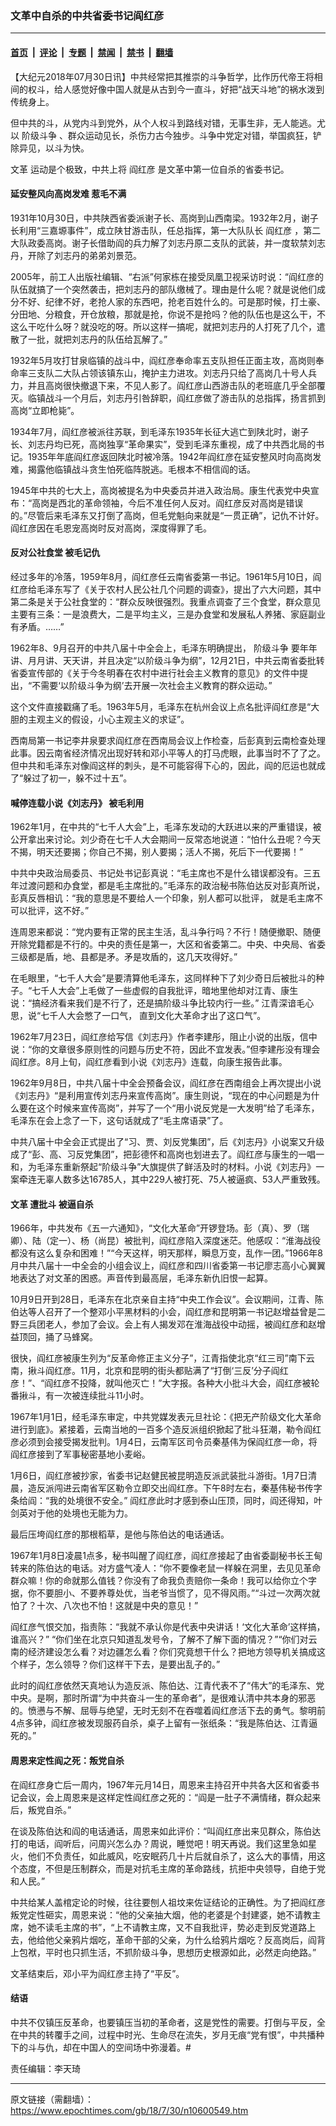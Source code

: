 ### 文革中自杀的中共省委书记阎红彦

---

#### [首页](../../../..?n10600549) &nbsp;|&nbsp; [评论](../../../../../epoch-comment?n10600549) &nbsp;|&nbsp; [专题](../../../../../epoch-special?n10600549) &nbsp;|&nbsp; [禁闻](../../../../../epoch-news?n10600549) &nbsp;|&nbsp; [禁书](../../../../../books?n10600549) &nbsp;|&nbsp; [翻墙](https://github.com/gfw-breaker/nogfw/blob/master/README.md?n10600549)


<div class="post_content" id="artbody" itemprop="articleBody">
 <!-- article content begin -->
 <p>
  【大纪元2018年07月30日讯】中共经常把其推崇的斗争哲学，比作历代帝王将相间的权斗，给人感觉好像中国人就是从古到今一直斗，好把“战天斗地”的祸水泼到传统身上。
 </p>
 <p>
  但中共的斗，从党内斗到党外，从个人权斗到路线对错，无事生非，无人能逃。尤以
  <ok href="https://www.epochtimes.com/gb/tag/%E9%98%B6%E7%BA%A7%E6%96%97%E4%BA%89.html">
   阶级斗争
  </ok>
  、群众运动见长，杀伤力古今独步。斗争中党定对错，举国疯狂，铲除异见，以斗为快。
 </p>
 <p>
  <ok href="https://www.epochtimes.com/gb/tag/%E6%96%87%E9%9D%A9.html">
   文革
  </ok>
  运动是个极致，中共上将
  <ok href="https://www.epochtimes.com/gb/tag/%E9%98%8E%E7%BA%A2%E5%BD%A6.html">
   阎红彦
  </ok>
  是文革中第一位自杀的省委书记。
 </p>
 <h4>
  延安整风向高岗发难 惹毛不满
 </h4>
 <p>
  1931年10月30日，中共陕西省委派谢子长、高岗到山西南梁。1932年2月，谢子长利用“三嘉塬事件”，成立陕甘游击队，任总指挥，第一大队队长
  <ok href="https://www.epochtimes.com/gb/tag/%E9%98%8E%E7%BA%A2%E5%BD%A6.html">
   阎红彦
  </ok>
  ，第二大队政委高岗。谢子长借助阎的兵力解了刘志丹原二支队的武装，并一度软禁刘志丹，开除了刘志丹的弟弟刘景范。
 </p>
 <p>
  2005年，前工人出版社编辑、“右派”何家栋在接受凤凰卫视采访时说：“阎红彦的队伍就搞了一个突然袭击，把刘志丹的部队缴械了。理由是什么呢？就是说他们成分不好、纪律不好，老抢人家的东西吧，抢老百姓什么的。可是那时候，打土豪、分田地、分粮食，开仓放粮，那就是抢，你说不是抢吗？他的队伍也是这么干，不这么干吃什么呀？就没吃的呀。所以这样一搞呢，就把刘志丹的人打死了几个，遣散了一批，就把刘志丹的队伍给瓦解了。”
 </p>
 <p>
  1932年5月攻打甘泉临镇的战斗中，阎红彦奉命率五支队担任正面主攻，高岗则奉命率三支队二大队占领该镇东山，掩护主力进攻。刘志丹只给了高岗几十号人兵力，并且高岗很快撤退下来，不见人影了。阎红彦山西游击队的老班底几乎全部覆灭。临镇战斗一个月后，刘志丹引咎辞职，阎红彦做了游击队的总指挥，扬言抓到高岗“立即枪毙”。
 </p>
 <p>
  1934年7月，阎红彦被派往苏联，到毛泽东1935年长征大逃亡到陕北时，谢子长、刘志丹均已死，高岗独享“革命果实”，受到毛泽东重视，成了中共西北局的书记。1935年年底阎红彦返回陕北时被冷落。1942年阎红彦在延安整风时向高岗发难，揭露他临镇战斗贪生怕死临阵脱逃。毛根本不相信阎的话。
 </p>
 <p>
  1945年中共的七大上，高岗被提名为中央委员并进入政治局。康生代表党中央宣布：“高岗是西北的革命领袖，今后不准任何人反对。阎红彦反对高岗是错误的。”尽管后来毛泽东又打倒了高岗，但毛党魁向来就是“一贯正确”，记仇不计好。阎红彦因在毛恩宠高岗时反对高岗，深度得罪了毛。
 </p>
 <h4>
  反对公社食堂 被毛记仇
 </h4>
 <p>
  经过多年的冷落，1959年8月，阎红彦任云南省委第一书记。1961年5月10日，阎红彦给毛泽东写了《关于农村人民公社几个问题的调查》，提出了六大问题，其中第二条是关于公社食堂的：“群众反映很强烈。我重点调查了三个食堂，群众意见主要有三条：一是浪费大，二是平均主义，三是办食堂和发展私人养猪、家庭副业有矛盾。……”
 </p>
 <p>
  1962年8、9月召开的中共八届十中全会上，毛泽东明确提出，
  <ok href="https://www.epochtimes.com/gb/tag/%E9%98%B6%E7%BA%A7%E6%96%97%E4%BA%89.html">
   阶级斗争
  </ok>
  要年年讲、月月讲、天天讲，并且决定“以阶级斗争为纲”，12月21日，中共云南省委批转省委宣传部的《关于今冬明春在农村中进行社会主义教育的意见》的文件中提出，“不需要‘以阶级斗争为纲’去开展一次社会主义教育的群众运动。”
 </p>
 <p>
  这个文件直接戳痛了毛。1963年5月，毛泽东在杭州会议上点名批评阎红彦是“大胆的主观主义的假设，小心主观主义的求证”。
 </p>
 <p>
  西南局第一书记李井泉要求阎红彦在西南局会议上作检查，后彭真到云南检查处理此事。因云南省经济情况出现好转和邓小平等人的打马虎眼，此事当时不了了之。但中共和毛泽东对像阎这样的刺头，是不可能容得下心的，因此，阎的厄运也就成了“躲过了初一，躲不过十五”。
 </p>
 <h4>
  喊停连载小说《刘志丹》 被毛利用
 </h4>
 <p>
  1962年1月，在中共的“七千人大会”上，毛泽东发动的大跃进以来的严重错误，被公开拿出来讨论。刘少奇在七千人大会期间一反常态地说道：“怕什么丑呢？今天不揭，明天还要揭；你自己不揭，别人要揭；活人不揭，死后下一代要揭！”
 </p>
 <p>
  中共中央政治局委员、书记处书记彭真说：“毛主席也不是什么错误都没有。三五年过渡问题和办食堂，都是毛主席批的。”毛泽东的政治秘书陈伯达反对彭真所说，彭真反唇相讥：“我的意思是不要给人一个印象，别人都可以批评， 就是毛主席不可以批评，这不好。”
 </p>
 <p>
  连周恩来都说：“党内要有正常的民主生活，乱斗争行吗？不行！随便撤职、随便开除党籍都是不行的。中央的责任是第一，大区和省委第二。中央、中央局、省委三级都是盾，地、县都是矛。矛是攻盾的，这几天攻得好。”
 </p>
 <p>
  在毛眼里，“七千人大会”是要清算他毛泽东，这同样种下了刘少奇日后被批斗的种子。“七千人大会”上毛做了一些虚假的自我批评，暗地里他却对江青、康生说：“搞经济看来我们是不行了，还是搞阶级斗争比较内行一些。” 江青深谙毛心思，说“七千人大会憋了一口气， 直到文化大革命才出了这口气”。
 </p>
 <p>
  1962年7月23日，阎红彦给写信《刘志丹》作者李建彤，阻止小说的出版，信中说：“你的文章很多原则性的问题与历史不符，因此不宜发表。”但李建彤没有理会阎红彦。8月上旬，阎红彦看到小说《刘志丹》连载，向康生报告此事。
 </p>
 <p>
  1962年9月8日，中共八届十中全会预备会议，阎红彦在西南组会上再次提出小说《刘志丹》“是利用宣传刘志丹来宣传高岗”。康生则说，“现在的中心问题是为什么要在这个时候来宣传高岗”，并写了一个“用小说反党是一大发明”给了毛泽东，毛泽东在会上念了一下，这句话就成了“毛主席语录”了。
 </p>
 <p>
  中共八届十中全会正式提出了“习、贾、刘反党集团”，后《刘志丹》小说案又升级成了“彭、高、习反党集团”，把彭德怀和高岗也划进去了。阎红彦与康生的一唱一和，为毛泽东重新祭起“阶级斗争”大旗提供了鲜活及时的材料。小说《刘志丹》一案牵连无辜人数多达16785人，其中229人被打死、75人被逼疯、53人严重致残。
 </p>
 <h4>
  <ok href="https://www.epochtimes.com/gb/tag/%E6%96%87%E9%9D%A9.html">
   文革
  </ok>
  遭批斗 被逼自杀
 </h4>
 <p>
  1966年，中共发布《五一六通知》，“文化大革命”开锣登场。彭（真）、罗（瑞卿）、陆（定一）、杨（尚昆）被批判，阎红彦陷入深度迷茫。他感叹：“淮海战役都没有这么复杂和困难！”“今天这样，明天那样，瞬息万变，乱作一团。”1966年8月中共八届十一中全会的小组会议上，阎红彦和四川省委第一书记廖志高小心翼翼地表达了对文革的困惑。声音传到最高层，毛泽东新仇旧恨一起算。
 </p>
 <p>
  10月9日开到28日，毛泽东在北京亲自主持“中央工作会议”。会议期间，江青、陈伯达等人召开了一个整邓小平黑材料的小会，阎红彦和昆明第一书记赵增益曾是二野三兵团老人，参加了会议。会上有人揭发邓在淮海战役中动摇，被阎红彦和赵增益顶回，捅了马蜂窝。
 </p>
 <p>
  很快，阎红彦被康生列为“反革命修正主义分子”，江青指使北京“红三司”南下云南，揪斗阎红彦。11月，北京和昆明的街头都贴满了“打倒‘三反’分子阎红彦！”、“阎红彦不投降，就叫他灭亡！”大字报。各种大小批斗大会，阎红彦被轮番揪斗，有一次被连续批斗11小时。
 </p>
 <p>
  1967年1月1日，经毛泽东审定，中共党媒发表元旦社论：《把无产阶级文化大革命进行到底》。紧接着，云南当地的一百多个造反派组织掀起了批斗狂潮，勒令阎红彦必须到会接受揭发批判。1月4日，云南军区司令员秦基伟为保阎红彦一命，将阎红彦接到了军事秘密基地小麦峪。
 </p>
 <p>
  1月6日，阎红彦被抄家，省委书记赵健民被昆明造反派武装批斗游街。1月7日清晨，造反派闯进云南省军区勒令立即交出阎红彦。下午8时左右，秦基伟秘书传字条给阎：“我的处境很不安全。” 阎红彦此时才感到泰山压顶，同时，阎还得知，叶剑英对于他的处境也无能为力。
 </p>
 <p>
  最后压垮阎红彦的那根稻草，是他与陈伯达的电话通话。
 </p>
 <p>
  1967年1月8日凌晨1点多，秘书叫醒了阎红彦，阎红彦接起了由省委副秘书长王甸转来的陈伯达的电话。对方盛气凌人：“你不要像老鼠一样躲在洞里，去见见革命群众嘛！你的命就那么值钱？你没有了命我负责赔你一条命！我可以给你立个字据，你不要胆小、不要养尊处优，当老爷当惯了，见不得风雨。”“斗过一次两次就怕了？十次、八次也不怕！这就是中央的意见！”
 </p>
 <p>
  阎红彦气恨交加，指责陈：“我就不承认你是代表中央讲话！‘文化大革命’这样搞，谁高兴？” “你们坐在北京只知道乱发号令，了解不了解下面的情况？”“你们对云南的经济建设怎么看？对边疆怎么看？你们究竟想干什么？把地方领导机关搞成这个样子，怎么领导？你们这样干下去，是要出乱子的。”
 </p>
 <p>
  此时的阎红彦依然天真地认为造反派、陈伯达、江青代表不了“伟大”的毛泽东、党中央。是啊，那时所谓“为中共奋斗一生的革命者”，是很难认清中共本身的邪恶的。愤懑与不解、屈辱与绝望，无时无刻不在吞噬着阎红彦活下去的勇气。黎明前4点多钟，阎红彦被发现服药自杀，桌子上留有一张纸条：“我是陈伯达、江青逼死的。”
 </p>
 <h4>
  周恩来定性阎之死：叛党自杀
 </h4>
 <p>
  在阎红彦身亡后一周内，1967年元月14日，周恩来主持召开中共各大区和省委书记会议，会上周恩来是这样定性阎红彦之死的：“阎是一肚子不满情绪，群众起来后，叛党自杀。”
 </p>
 <p>
  在谈及陈伯达和阎的电话通话，周恩来如此评价：“叫阎红彦出来见群众，陈伯达打的电话，阎听后，问周兴怎么办？周说，睡觉吧！明天再说。我们这里急如星火，他们不负责任，如此威风，吃安眠药几十片后就自杀了，这么大的事情，用这个态度，不但是压制群众，而是对抗毛主席的革命路线，抗拒中央领导，自绝于党和人民。”
 </p>
 <p>
  中共给某人盖棺定论的时候，往往要刨人祖坟来佐证结论的正确性。为了把阎红彦叛党定性砸实，周恩来说：“他的父亲抽大烟，他的老婆是个封建婆，她不请教主席，她不读毛主席的书”，“上不请教主席，又不自我批评，势必走到反党道路上去，他给他父亲鸦片烟吃，革命干部的父亲，为什么给鸦片烟吃？反高岗后，阎背上包袱，平时也只抓生活，不抓阶级斗争，思想历史根源如此，必然走向绝路。”
 </p>
 <p>
  文革结束后，邓小平为阎红彦主持了“平反”。
 </p>
 <h4>
  结语
 </h4>
 <p>
  中共不仅镇压反革命，也要镇压当初的革命者，这是党性的需要。打倒与平反，全在中共的转覆手之间，过程中时光、生命尽在流失，岁月无痕“党有恨”，中共播种下的斗与仇，却在中国人的空间场中弥漫着。#
 </p>
 <p>
  责任编辑：李天琦
 </p>
 <!-- article content end -->
 <div id="below_article_ad">
 </div>
</div>


---

原文链接（需翻墙）：https://www.epochtimes.com/gb/18/7/30/n10600549.htm